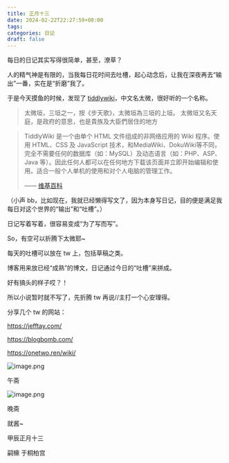 ```yaml
---
title: 正月十三
date: 2024-02-22T22:27:59+08:00
tags: 
categories: 日记
draft: false
---
```

每日的日记其实写得很简单，甚至，潦草？

人的精气神是有限的，当我每日花时间去吐槽，起心动念后，让我在深夜再去“输出”一番，实在是“折磨”我了。

于是今天摸鱼的时候，发现了 [tiddlywiki](https://tiddlywiki.com/)，中文名太微，很好听的一个名称。

> 太微垣，三垣之一，按《步天歌》，太微垣為三垣的上垣。 太微垣又名天庭，是政府的意思，也是貴族及大臣們居住的地方

> TiddlyWiki 是一个由单个 HTML 文件组成的非网络应用的 Wiki 程序。使用 HTML、CSS 及 JavaScript 技术，和MediaWiki、DokuWiki等不同，完全不需要任何的数据库（如：MySQL）及动态语言（如：PHP、ASP、Java 等）。因此任何人都可以在任何地方下载该页面并立即开始编辑和使用。适合一般个人单机的使用和对个人电脑的管理工作。
> 
> —— [维基百科](https://zh.wikipedia.org/wiki/Tiddlywiki)

（小声 bb，比如现在，我就已经懒得写文了，因为本身写日记，目的便是满足我每日对这个世界的“输出”和“吐槽”。）

日记写着写着，很容易变成“为了写而写”。

So，有空可以折腾下太微耶~

每天的吐槽可以放在 tw 上，包括草稿之类。

博客用来放已经“成熟”的博文，日记通过今日的“吐槽”来拼成。

好有搞头的样子哎？！

所以小说暂时就不写了，先折腾 tw 再说//主打一个心安理得。

分享几个 tw 的网站：

https://jefftay.com/

https://blogbomb.com/

https://onetwo.ren/wiki/

![image.png](https://cdn.jsdelivr.net/gh/luo029/blogimage@main/24%200222%202227%2004.png)

午斋

![image.png](https://cdn.jsdelivr.net/gh/luo029/blogimage@main/24%200222%202226%2047.png)

晚斋

就酱~

甲辰正月十三

嗣檙 于桐柏宫